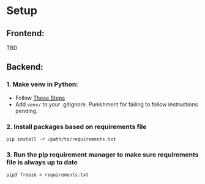 # Setup
## Frontend:
TBD
## Backend:
### 1. Make venv in Python:
- Follow [These Steps](https://realpython.com/python-virtual-environments-a-primer/)
- Add ``venv/`` to your .gitignore. Punishment for failing to follow instructions pending.
### 2. Install packages based on requirements file
``` shell
pip install -r /path/to/requirements.txt
```
### 3. Run the pip requirement manager to make sure requirements file is always up to date
``` shell
pip3 freeze > requirements.txt
```

